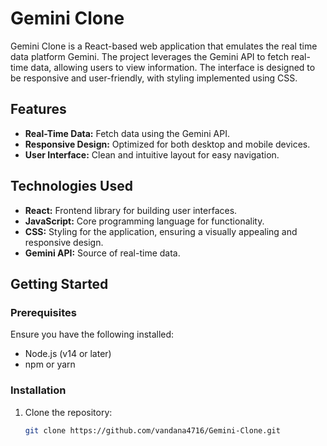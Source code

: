 # Gemini Clone

Gemini Clone is a React-based web application that emulates the real time data platform Gemini. The project leverages the Gemini API to fetch real-time data, allowing users to view information. 
The interface is designed to be responsive and user-friendly, with styling implemented using CSS.

## Features

- **Real-Time Data:** Fetch data using the Gemini API.
- **Responsive Design:** Optimized for both desktop and mobile devices.
- **User Interface:** Clean and intuitive layout for easy navigation.

## Technologies Used

- **React:** Frontend library for building user interfaces.
- **JavaScript:** Core programming language for functionality.
- **CSS:** Styling for the application, ensuring a visually appealing and responsive design.
- **Gemini API:** Source of real-time data.

## Getting Started

### Prerequisites

Ensure you have the following installed:

- Node.js (v14 or later)
- npm or yarn

### Installation

1. Clone the repository:
   ```bash
   git clone https://github.com/vandana4716/Gemini-Clone.git
